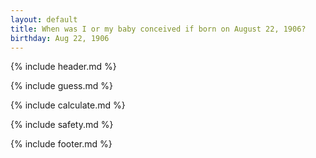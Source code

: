 ```yaml
---
layout: default
title: When was I or my baby conceived if born on August 22, 1906?
birthday: Aug 22, 1906
---
```


{% include header.md %}

{% include guess.md %}

{% include calculate.md %}

{% include safety.md %}

{% include footer.md %}




